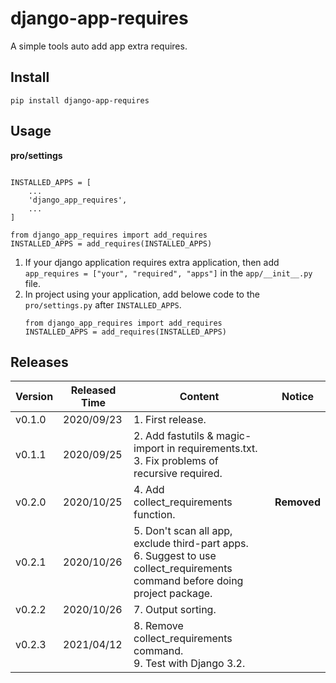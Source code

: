 # django-app-requires

A simple tools auto add app extra requires.

## Install

```
pip install django-app-requires
```

## Usage

**pro/settings**

```

INSTALLED_APPS = [
    ...
    'django_app_requires',
    ...
]

from django_app_requires import add_requires
INSTALLED_APPS = add_requires(INSTALLED_APPS)

```

1. If your django application requires extra application, then add `app_requires = ["your", "required", "apps"]` in the `app/__init__.py` file.
2. In project using your application, add belowe code to the `pro/settings.py` after `INSTALLED_APPS`.
    ```
    from django_app_requires import add_requires
    INSTALLED_APPS = add_requires(INSTALLED_APPS)
    ```


## Releases


| Version | Released Time | Content                                                    | Notice |
| ------ | ---------- | ---------------------------------------------------------------- | ---- |
| v0.1.0 | 2020/09/23 | 1. First release. | |
| v0.1.1 | 2020/09/25 | 2. Add fastutils & magic-import in requirements.txt.<br />3. Fix problems of recursive required. | |
| v0.2.0 | 2020/10/25 | 4. Add collect_requirements function. | **Removed** |
| v0.2.1 | 2020/10/26 | 5. Don't scan all app, exclude third-part apps.<br />6. Suggest to use collect_requirements command before doing project package. | |
| v0.2.2 | 2020/10/26 | 7. Output sorting. | |
| v0.2.3 | 2021/04/12 | 8. Remove collect_requirements command.<br />9. Test with Django 3.2. | |
